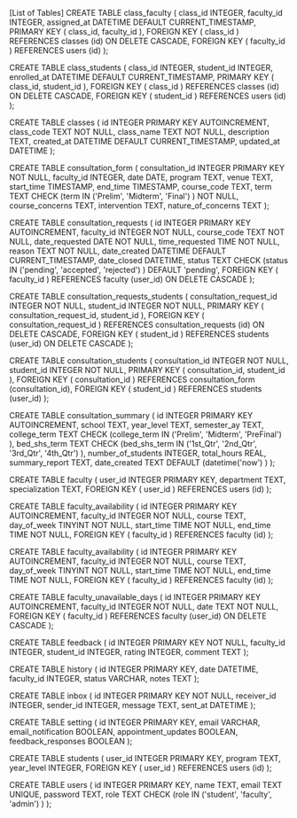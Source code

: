 [List of Tables]
CREATE TABLE class_faculty (
    class_id    INTEGER,
    faculty_id  INTEGER,
    assigned_at DATETIME DEFAULT CURRENT_TIMESTAMP,
    PRIMARY KEY (
        class_id,
        faculty_id
    ),
    FOREIGN KEY (
        class_id
    )
    REFERENCES classes (id) ON DELETE CASCADE,
    FOREIGN KEY (
        faculty_id
    )
    REFERENCES users (id) 
);

CREATE TABLE class_students (
    class_id    INTEGER,
    student_id  INTEGER,
    enrolled_at DATETIME DEFAULT CURRENT_TIMESTAMP,
    PRIMARY KEY (
        class_id,
        student_id
    ),
    FOREIGN KEY (
        class_id
    )
    REFERENCES classes (id) ON DELETE CASCADE,
    FOREIGN KEY (
        student_id
    )
    REFERENCES users (id) 
);

CREATE TABLE classes (
    id          INTEGER  PRIMARY KEY AUTOINCREMENT,
    class_code  TEXT     NOT NULL,
    class_name  TEXT     NOT NULL,
    description TEXT,
    created_at  DATETIME DEFAULT CURRENT_TIMESTAMP,
    updated_at  DATETIME
);

CREATE TABLE consultation_form (
    consultation_id    INTEGER   PRIMARY KEY
                                 NOT NULL,
    faculty_id         INTEGER,
    date               DATE,
    program            TEXT,
    venue              TEXT,
    start_time         TIMESTAMP,
    end_time           TIMESTAMP,
    course_code        TEXT,
    term               TEXT      CHECK (term IN ('Prelim', 'Midterm', 'Final') ) 
                                 NOT NULL,
    course_concerns    TEXT,
    intervention       TEXT,
    nature_of_concerns TEXT
);

CREATE TABLE consultation_requests (
    id             INTEGER  PRIMARY KEY AUTOINCREMENT,
    faculty_id     INTEGER  NOT NULL,
    course_code    TEXT     NOT NULL,
    date_requested DATE     NOT NULL,
    time_requested TIME     NOT NULL,
    reason         TEXT     NOT NULL,
    date_created   DATETIME DEFAULT CURRENT_TIMESTAMP,
    date_closed    DATETIME,
    status         TEXT     CHECK (status IN ('pending', 'accepted', 'rejected') ) 
                            DEFAULT 'pending',
    FOREIGN KEY (
        faculty_id
    )
    REFERENCES faculty (user_id) ON DELETE CASCADE
);

CREATE TABLE consultation_requests_students (
    consultation_request_id INTEGER NOT NULL,
    student_id              INTEGER NOT NULL,
    PRIMARY KEY (
        consultation_request_id,
        student_id
    ),
    FOREIGN KEY (
        consultation_request_id
    )
    REFERENCES consultation_requests (id) ON DELETE CASCADE,
    FOREIGN KEY (
        student_id
    )
    REFERENCES students (user_id) ON DELETE CASCADE
);

CREATE TABLE consultation_students (
    consultation_id INTEGER NOT NULL,
    student_id      INTEGER NOT NULL,
    PRIMARY KEY (
        consultation_id,
        student_id
    ),
    FOREIGN KEY (
        consultation_id
    )
    REFERENCES consultation_form (consultation_id),
    FOREIGN KEY (
        student_id
    )
    REFERENCES students (user_id) 
);

CREATE TABLE consultation_summary (
    id                 INTEGER PRIMARY KEY AUTOINCREMENT,
    school             TEXT,
    year_level         TEXT,
    semester_ay        TEXT,
    college_term       TEXT    CHECK (college_term IN ('Prelim', 'Midterm', 'PreFinal') ),
    bed_shs_term       TEXT    CHECK (bed_shs_term IN ('1st_Qtr', '2nd_Qtr', '3rd_Qtr', '4th_Qtr') ),
    number_of_students INTEGER,
    total_hours        REAL,
    summary_report     TEXT,
    date_created       TEXT    DEFAULT (datetime('now') ) 
);

CREATE TABLE faculty (
    user_id        INTEGER PRIMARY KEY,
    department     TEXT,
    specialization TEXT,
    FOREIGN KEY (
        user_id
    )
    REFERENCES users (id) 
);

CREATE TABLE faculty_availability (
    id          INTEGER PRIMARY KEY AUTOINCREMENT,
    faculty_id  INTEGER NOT NULL,
    course      TEXT,
    day_of_week TINYINT NOT NULL,
    start_time  TIME    NOT NULL,
    end_time    TIME    NOT NULL,
    FOREIGN KEY (
        faculty_id
    )
    REFERENCES faculty (id) 
);

CREATE TABLE faculty_availability (
    id          INTEGER PRIMARY KEY AUTOINCREMENT,
    faculty_id  INTEGER NOT NULL,
    course      TEXT,
    day_of_week TINYINT NOT NULL,
    start_time  TIME    NOT NULL,
    end_time    TIME    NOT NULL,
    FOREIGN KEY (
        faculty_id
    )
    REFERENCES faculty (id) 
);

CREATE TABLE faculty_unavailable_days (
    id         INTEGER PRIMARY KEY AUTOINCREMENT,
    faculty_id INTEGER NOT NULL,
    date       TEXT    NOT NULL,
    FOREIGN KEY (
        faculty_id
    )
    REFERENCES faculty (user_id) ON DELETE CASCADE
);

CREATE TABLE feedback (
    id         INTEGER PRIMARY KEY
                       NOT NULL,
    faculty_id INTEGER,
    student_id INTEGER,
    rating     INTEGER,
    comment    TEXT
);

CREATE TABLE history (
    id         INTEGER  PRIMARY KEY,
    date       DATETIME,
    faculty_id INTEGER,
    status     VARCHAR,
    notes      TEXT
);

CREATE TABLE inbox (
    id          INTEGER  PRIMARY KEY
                         NOT NULL,
    receiver_id INTEGER,
    sender_id   INTEGER,
    message     TEXT,
    sent_at     DATETIME
);

CREATE TABLE setting (
    id                  INTEGER PRIMARY KEY,
    email               VARCHAR,
    email_notification  BOOLEAN,
    appointment_updates BOOLEAN,
    feedback_responses  BOOLEAN
);

CREATE TABLE students (
    user_id    INTEGER PRIMARY KEY,
    program    TEXT,
    year_level INTEGER,
    FOREIGN KEY (
        user_id
    )
    REFERENCES users (id) 
);

CREATE TABLE users (
    id       INTEGER PRIMARY KEY,
    name     TEXT,
    email    TEXT    UNIQUE,
    password TEXT,
    role     TEXT    CHECK (role IN ('student', 'faculty', 'admin') ) 
);
